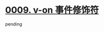 # [0009. v-on 事件修饰符](https://github.com/Tdahuyou/TNotes.vue/tree/main/notes/0009.%20v-on%20%E4%BA%8B%E4%BB%B6%E4%BF%AE%E9%A5%B0%E7%AC%A6)

pending

